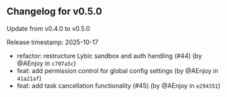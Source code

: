 ## Changelog for v0.5.0

Update from v0.4.0 to v0.5.0

Release timestamp: 2025-10-17

- refactor: restructure Lybic sandbox and auth handling (#44) (by @AEnjoy in `c707a5c`) 
- feat: add permission control for global config settings (by @AEnjoy in `41a21af`) 
- feat: add task cancellation functionality (#45) (by @AEnjoy in `e294351`) 
